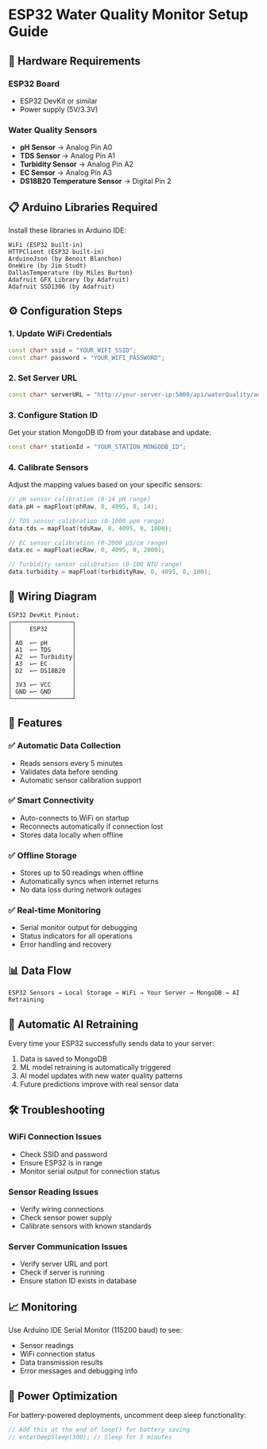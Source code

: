 # ESP32 Water Quality Monitor Setup Guide

## 🔧 Hardware Requirements

### ESP32 Board
- ESP32 DevKit or similar
- Power supply (5V/3.3V)

### Water Quality Sensors
- **pH Sensor** → Analog Pin A0
- **TDS Sensor** → Analog Pin A1  
- **Turbidity Sensor** → Analog Pin A2
- **EC Sensor** → Analog Pin A3
- **DS18B20 Temperature Sensor** → Digital Pin 2

## 📋 Arduino Libraries Required

Install these libraries in Arduino IDE:
```
WiFi (ESP32 built-in)
HTTPClient (ESP32 built-in)
ArduinoJson (by Benoit Blanchon)
OneWire (by Jim Studt)
DallasTemperature (by Miles Burton)
Adafruit GFX Library (by Adafruit)
Adafruit SSD1306 (by Adafruit)
```

## ⚙️ Configuration Steps

### 1. Update WiFi Credentials
```cpp
const char* ssid = "YOUR_WIFI_SSID";
const char* password = "YOUR_WIFI_PASSWORD";
```

### 2. Set Server URL
```cpp
const char* serverURL = "http://your-server-ip:5000/api/waterQuality/add";
```

### 3. Configure Station ID
Get your station MongoDB ID from your database and update:
```cpp
const char* stationId = "YOUR_STATION_MONGODB_ID";
```

### 4. Calibrate Sensors
Adjust the mapping values based on your specific sensors:
```cpp
// pH sensor calibration (0-14 pH range)
data.pH = mapFloat(phRaw, 0, 4095, 0, 14);

// TDS sensor calibration (0-1000 ppm range)
data.tds = mapFloat(tdsRaw, 0, 4095, 0, 1000);

// EC sensor calibration (0-2000 µS/cm range)
data.ec = mapFloat(ecRaw, 0, 4095, 0, 2000);

// Turbidity sensor calibration (0-100 NTU range)
data.turbidity = mapFloat(turbidityRaw, 0, 4095, 0, 100);
```

## 🔌 Wiring Diagram

```
ESP32 DevKit Pinout:
┌─────────────────┐
│     ESP32       │
│                 │
│ A0  ←─ pH       │
│ A1  ←─ TDS      │
│ A2  ←─ Turbidity│
│ A3  ←─ EC       │
│ D2  ←─ DS18B20  │
│                 │
│ 3V3 ←─ VCC      │
│ GND ←─ GND      │
└─────────────────┘
```

## 🚀 Features

### ✅ Automatic Data Collection
- Reads sensors every 5 minutes
- Validates data before sending
- Automatic sensor calibration support

### ✅ Smart Connectivity
- Auto-connects to WiFi on startup
- Reconnects automatically if connection lost
- Stores data locally when offline

### ✅ Offline Storage
- Stores up to 50 readings when offline
- Automatically syncs when internet returns
- No data loss during network outages

### ✅ Real-time Monitoring
- Serial monitor output for debugging
- Status indicators for all operations
- Error handling and recovery

## 📊 Data Flow

```
ESP32 Sensors → Local Storage → WiFi → Your Server → MongoDB → AI Retraining
```

## 🔄 Automatic AI Retraining

Every time your ESP32 successfully sends data to your server:
1. Data is saved to MongoDB
2. ML model retraining is automatically triggered
3. AI model updates with new water quality patterns
4. Future predictions improve with real sensor data

## 🛠️ Troubleshooting

### WiFi Connection Issues
- Check SSID and password
- Ensure ESP32 is in range
- Monitor serial output for connection status

### Sensor Reading Issues
- Verify wiring connections
- Check sensor power supply
- Calibrate sensors with known standards

### Server Communication Issues
- Verify server URL and port
- Check if server is running
- Ensure station ID exists in database

## 📈 Monitoring

Use Arduino IDE Serial Monitor (115200 baud) to see:
- Sensor readings
- WiFi connection status
- Data transmission results
- Error messages and debugging info

## 🔋 Power Optimization

For battery-powered deployments, uncomment deep sleep functionality:
```cpp
// Add this at the end of loop() for battery saving
// enterDeepSleep(300); // Sleep for 5 minutes
```
